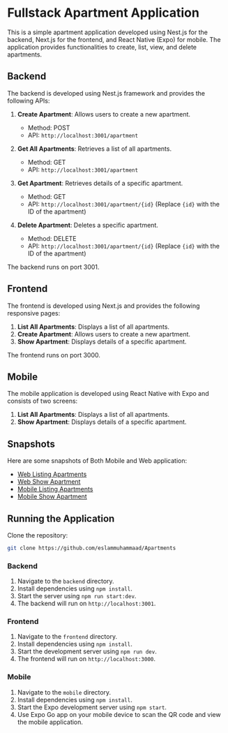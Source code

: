 # Fullstack Apartment Application

This is a simple apartment application developed using Nest.js for the backend, Next.js for the frontend, and React Native (Expo) for mobile. The application provides functionalities to create, list, view, and delete apartments.

## Backend

The backend is developed using Nest.js framework and provides the following APIs:

1. **Create Apartment**: Allows users to create a new apartment.
    - Method: POST
    - API: `http://localhost:3001/apartment`

2. **Get All Apartments**: Retrieves a list of all apartments.
    - Method: GET
    - API: `http://localhost:3001/apartment`

3. **Get Apartment**: Retrieves details of a specific apartment.
    - Method: GET
    - API: `http://localhost:3001/apartment/{id}` (Replace `{id}` with the ID of the apartment)

4. **Delete Apartment**: Deletes a specific apartment.
    - Method: DELETE
    - API: `http://localhost:3001/apartment/{id}` (Replace `{id}` with the ID of the apartment)

The backend runs on port 3001.

## Frontend

The frontend is developed using Next.js and provides the following responsive pages:

1. **List All Apartments**: Displays a list of all apartments.
2. **Create Apartment**: Allows users to create a new apartment.
3. **Show Apartment**: Displays details of a specific apartment.

The frontend runs on port 3000.

## Mobile

The mobile application is developed using React Native with Expo and consists of two screens:

1. **List All Apartments**: Displays a list of all apartments.
2. **Show Apartment**: Displays details of a specific apartment.

## Snapshots

Here are some snapshots of Both Mobile and Web application:

- [Web Listing Apartments](./screenshots/webApartments.png)
- [Web Show Apartment](./screenshots/webApartment.png)
- [Mobile Listing Apartments](./screenshots/mobileApartments.jpeg)
- [Mobile Show Apartment](./screenshots/mobileApartment.jpeg)


## Running the Application
 Clone the repository:

```bash
git clone https://github.com/eslammuhammaad/Apartments
```
### Backend

1. Navigate to the `backend` directory.
2. Install dependencies using `npm install`.
3. Start the server using `npm run start:dev`.
4. The backend will run on `http://localhost:3001`.

### Frontend

1. Navigate to the `frontend` directory.
2. Install dependencies using `npm install`.
3. Start the development server using `npm run dev`.
4. The frontend will run on `http://localhost:3000`.

### Mobile

1. Navigate to the `mobile` directory.
2. Install dependencies using `npm install`.
3. Start the Expo development server using `npm start`.
4. Use Expo Go app on your mobile device to scan the QR code and view the mobile application.




